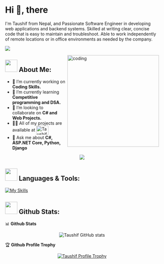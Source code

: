 # Hi 👋, there
I'm Taushif from Nepal, and Passionate Software Engineer in developing web applications and backend systems. Skilled at writing clear, concise code that is easy to maintain and
troubleshoot. Able to work independently of remote locations or in office environments as needed by the company.  

![](https://komarev.com/ghpvc/?username=TaushifReza&style=flat-square&color=brightgreen&base=2000)

<img align="right" alt="coding" width="300" src="https://media.giphy.com/media/lP8xu5t2DLGG045H8F/giphy.gif">

## <img src="https://media.giphy.com/media/WUlplcMpOCEmTGBtBW/giphy.gif" width="40"> **About Me:**

- 🔭 I’m currently working on **Coding Skills.**
- 🌱 I’m currently learning **Competitive programming and DSA.**
- 👯 I’m looking to collaborate on **C# and Web Projects.**
- 👨‍💻 All of my projects are available at <a href="https://github.com/TaushifReza?tab=repositories" target="blank"><img align="center" src="https://raw.githubusercontent.com/rahuldkjain/github-profile-readme-generator/master/src/images/icons/Social/github.svg" alt="TaushifReza" height="30" width="40" /></a>
- 💬 Ask me about **C#, ASP.NET Core, Python, Django**

<p align="center">
   <img align="center" src="https://github-readme-streak-stats.herokuapp.com/?user=TaushifReza&theme=nightowl&hide_border=true"/>
</p>

## <img src="https://media.giphy.com/media/j2pOGeGYKe2xCCKwfi/giphy.gif" width="40"> **Languages & Tools:**

[![My Skills](https://skillicons.dev/icons?i=cs,py,java,js,dotnet,dart,django,react,css,flutter,html,mysql,postgres,sqlite,tailwind,bootstrap,docker,git,github,postman,vscode,visualstudio,eclipse,redis)](https://skillicons.dev)

## <img src="https://media.giphy.com/media/ZCN6F3FAkwsyOGU2RS/giphy.gif" width="40"> **Github Stats:**

📊 <b>Github Stats</b><br/>

<p align="center">
  <img src="https://github-readme-stats.vercel.app/api?username=TaushifReza&theme=nightowl&show_icons=true" alt="Taushif GitHub stats">
</p>

🏆 <b>Github Profile Trophy</b><br/>

<p align="center">
  <a href="https://github.com/ryo-ma/github-profile-trophy"><img src="https://github-profile-trophy.vercel.app/?username=TaushifReza&theme=onedark&row=1&column=5" alt="Taushif Profile Trophy" /></a>
</p>
